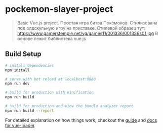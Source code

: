 # pockemon-slayer-project

> Basic Vue.js project. Простая игра битва Покемонов. Стилизована под олдскульную игру на приставке. Стилевой образец тут: https://www.gamerstemple.net/vg/games11/001336/001336s01.jpg
В основе лежит библиотека vue.js

## Build Setup

``` bash
# install dependencies
npm install

# serve with hot reload at localhost:8080
npm run dev

# build for production with minification
npm run build

# build for production and view the bundle analyzer report
npm run build --report
```

For detailed explanation on how things work, checkout the [guide](http://vuejs-templates.github.io/webpack/) and [docs for vue-loader](http://vuejs.github.io/vue-loader).
